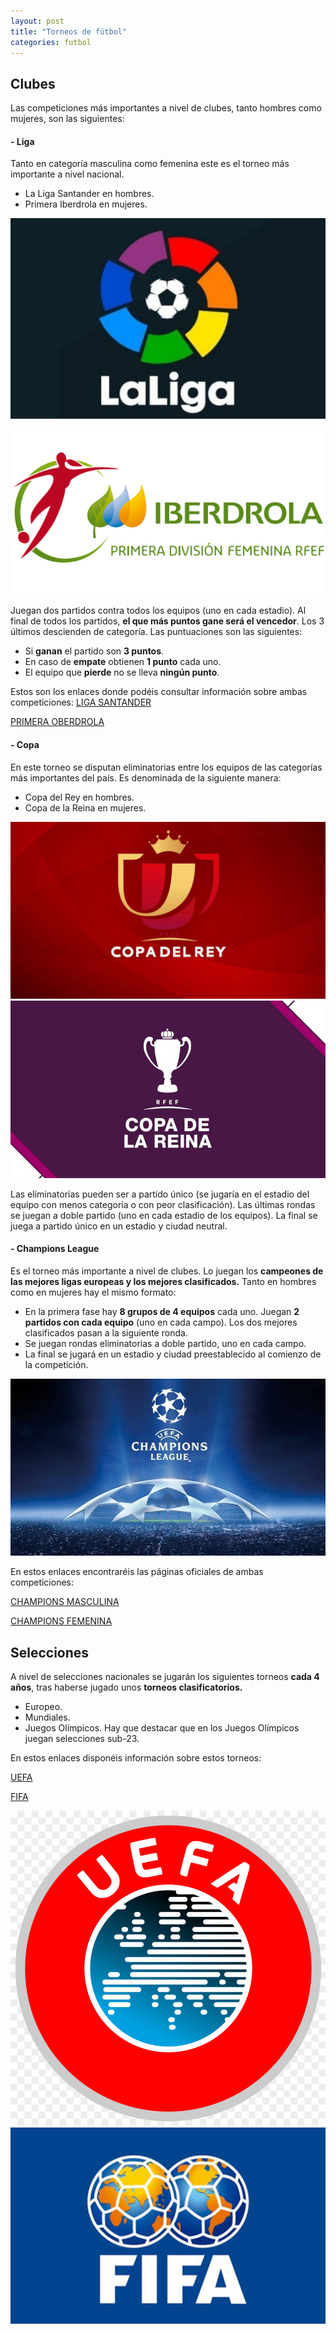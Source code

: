 ```yaml
---
layout: post
title: "Torneos de fútbol"
categories: futbol
---
```


## Clubes

Las competiciones más importantes a nivel de clubes, tanto hombres como mujeres, son las siguientes:

#### - Liga
Tanto en categoría masculina como femenina este es el torneo más importante a nivel nacional.

* La Liga Santander en hombres.
* Primera Iberdrola en mujeres.

![LIGA SANTANDER](../../images_text/futbol_laliga.jpg)

![LIGA IBERDROLA](../../images_text/futbol_ligaiberdrola.png)

Juegan dos partidos contra todos los equipos (uno en cada estadio). Al final de todos los partidos, **el que más puntos gane será el vencedor**. Los 3 últimos descienden de categoría.
Las puntuaciones son las siguientes:
* Si **ganan** el partido son **3 puntos**.
* En caso de **empate** obtienen **1 punto** cada uno.
* El equipo que **pierde** no se lleva **ningún punto**.

Estos son los enlaces donde podéis consultar información sobre ambas competiciones:
[LIGA SANTANDER](https://www.laliga.com/laliga-santander)

[PRIMERA OBERDROLA](https://primeraiberdrola.es/)

#### - Copa

En este torneo se disputan eliminatorias entre los equipos de las categorías más importantes del país.
Es denominada de la siguiente manera:

* Copa del Rey en hombres.
* Copa de la Reina en mujeres.

![COPA DEL REY](../../images_text/futbol_copadelrey.jpg)
![COPA DE LA REINA](../../images_text/futbol_copa-de-la-reina.jpg)

Las eliminatorias pueden ser a partido único (se jugaría en el estadio del equipo con menos categoría o con peor clasificación).
Las últimas rondas se juegan a doble partido (uno en cada estadio de los equipos).
La final se juega a partido único en un estadio y ciudad neutral.
 
#### - Champions League

Es el torneo más importante a nivel de clubes. Lo juegan los **campeones de las mejores ligas europeas y los mejores clasificados.** Tanto en hombres como en mujeres hay el mismo formato:

* En la primera fase hay **8 grupos de 4 equipos** cada uno. Juegan **2 partidos con cada equipo** (uno en cada campo). Los dos mejores clasificados pasan a la siguiente ronda.
* Se juegan rondas eliminatorias a doble partido, uno en cada campo.
* La final se jugará en un estadio y ciudad preestablecido al comienzo de la competición.

![CHAMPIONS LEAGUE](../../images_text/futbol_championsleague.jpg)

En estos enlaces encontraréis las páginas oficiales de ambas competiciones:

[CHAMPIONS MASCULINA](https://es.uefa.com/uefachampionsleague/)

[CHAMPIONS FEMENINA](https://es.uefa.com/womenschampionsleague/)
 
## Selecciones

A nivel de selecciones nacionales se jugarán los siguientes torneos **cada 4 años**, tras haberse jugado unos **torneos clasificatorios.**

* Europeo.
* Mundiales.
* Juegos Olímpicos.
Hay que destacar que en los Juegos Olímpicos juegan selecciones sub-23.

En estos enlaces disponéis información sobre estos torneos:

[UEFA](https://es.uefa.com/)

[FIFA](https://es.fifa.com/)

![UEFA](../../images_text/futbol_uefa.jpg)
![FIFA](../../images_text/futbol_fifa.jpg)
